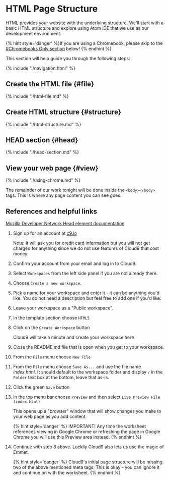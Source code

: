 # HTML Page Structure

HTML provides your website with the underlying structure.  We'll start with a basic HTML structure and explore using Atom IDE that we use as our development environment. 

{% hint style='danger' %}If you are using a Chromebook, please skip to the <a href="https://www.gitbook.com/book/codingandcocktailskc/session-1-html/worksheet-1-html-structure/#chromebooks-only-cloud9-instructions">#Chromebooks Only section</a> below!
{% endhint %}

This section will help guide you through the following steps:

{% include "./navigation.html" %}


## Create the HTML file {#file}
{% include "./html-file.md" %}

## Create HTML structure {#structure}
{% include "./html-structure.md" %}

## HEAD section {#head}
{% include "./head-section.md" %}

## View your web page {#view}
{% include "./using-chrome.md" %}


The remainder of our work tonight will be done inside the `<body></body>` tags.  This is where any page content you can see goes.

## References and helpful links
[Mozilla Developer Network Head element documentation](https://developer.mozilla.org/en-US/docs/Web/HTML/Element/head)


<!--sec data-title="Chromebooks Only: Cloud9 Instructions" data-id="section0" data-show=true data-collapse=true ces-->

1. Sign up for an account at [c9.io](https://c9.io)
   
   Note: It will ask you for credit card information but you will not get charged for anything since we do not use features of Cloud9 that cost money.

2. Confirm your account from your email and log in to Cloud9.

3. Select `Workspaces` from the left side panel if you are not already there.

4. Choose `Create a new workspace`.

5. Pick a name for your workspace and enter it - it can be anything you'd like.  You do not need a description but feel free to add one if you'd like.

6. Leave your workspace as a "Public workspace".

7. In the template section choose `HTML5`

8. Click on the `Create Workspace` button

   Cloud9 will take a minute and create your workspace here
   
9. Close the README.md file that is open when you get to your workspace.

10. From the `File` menu choose `New File`

11. From the `File` menu choose `Save As...` and use the file name _index.html_.  It should default to the workspace folder and display `/` in the `Folder` text box at the bottom, leave that as-is.

12.  Click the green `Save` button

13. In the top menu bar choose `Preview` and then select `Live Preview File (index.html)`

    This opens up a "browser" window that will show changes you make to your web page as you add content.  
    
    {% hint style='danger' %}
    IMPORTANT! Any time the worksheet references viewing in Google Chrome or refreshing the page in Google Chrome you will use this Preview area instead.
    {% endhint %}

14. Continue with step 8 above. Luckily Cloud9 also lets us use the magic of Emmet.

    {% hint style='danger' %}
    Cloud9's initial page structure will be missing two of the above mentioned meta tags.  This is okay - you can ignore it and continue on with the worksheet.
    {% endhint %}
<!--endsec-->